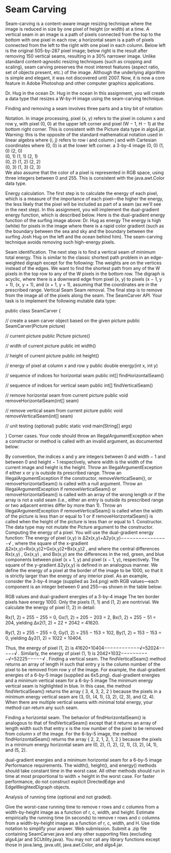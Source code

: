 # Seam Carving
Seam-carving is a content-aware image resizing technique where the image is reduced in size by one pixel of height (or width) at a time. A vertical seam in an image is a path of pixels connected from the top to the bottom with one pixel in each row; a horizontal seam is a path of pixels connected from the left to the right with one pixel in each column. Below left is the original 505-by-287 pixel image; below right is the result after removing 150 vertical seams, resulting in a 30% narrower image. Unlike standard content-agnostic resizing techniques (such as cropping and scaling), seam carving preserves the most interest features (aspect ratio, set of objects present, etc.) of the image.
Although the underlying algorithm is simple and elegant, it was not discovered until 2007. Now, it is now a core feature in Adobe Photoshop and other computer graphics applications.

Dr. Hug in the ocean Dr. Hug in the ocean
In this assignment, you will create a data type that resizes a W-by-H image using the seam-carving technique.

Finding and removing a seam involves three parts and a tiny bit of notation:

Notation. In image processing, pixel (x, y) refers to the pixel in column x and row y, with pixel (0, 0) at the upper left corner and pixel (W − 1, H − 1) at the bottom right corner. This is consistent with the Picture data type in algs4.jar. Warning: this is the opposite of the standard mathematical notation used in linear algebra where (i, j) refers to row i and column j and with Cartesian coordinates where (0, 0) is at the lower left corner.
a 3-by-4 image
  (0, 0)  	  (1, 0)  	  (2, 0)  
  (0, 1)  	  (1, 1)  	  (2, 1)  
  (0, 2)  	  (1, 2)  	  (2, 2)  
  (0, 3)  	  (1, 3)  	  (2, 3)  
We also assume that the color of a pixel is represented in RGB space, using three integers between 0 and 255. This is consistent with the java.awt.Color data type.

Energy calculation. The first step is to calculate the energy of each pixel, which is a measure of the importance of each pixel—the higher the energy, the less likely that the pixel will be included as part of a seam (as we'll see in the next step). In this assignment, you will implement the dual-gradient energy function, which is described below. Here is the dual-gradient energy function of the surfing image above:
Dr. Hug as energy
The energy is high (white) for pixels in the image where there is a rapid color gradient (such as the boundary between the sea and sky and the boundary between the surfing Josh Hug on the left and the ocean behind him). The seam-carving technique avoids removing such high-energy pixels.

Seam identification. The next step is to find a vertical seam of minimum total energy. This is similar to the classic shortest path problem in an edge-weighted digraph except for the following:
The weights are on the vertices instead of the edges.
We want to find the shortest path from any of the W pixels in the top row to any of the W pixels in the bottom row.
The digraph is acyclic, where there is a downward edge from pixel (x, y) to pixels (x − 1, y + 1), (x, y + 1), and (x + 1, y + 1), assuming that the coordinates are in the prescribed range.
Vertical Seam
Seam removal. The final step is to remove from the image all of the pixels along the seam.
The SeamCarver API. Your task is to implement the following mutable data type:

public class SeamCarver {

   // create a seam carver object based on the given picture
   public SeamCarver(Picture picture)

   // current picture
   public Picture picture()

   // width of current picture
   public int width()

   // height of current picture
   public int height()

   // energy of pixel at column x and row y
   public double energy(int x, int y)

   // sequence of indices for horizontal seam
   public int[] findHorizontalSeam()

   // sequence of indices for vertical seam
   public int[] findVerticalSeam()

   // remove horizontal seam from current picture
   public void removeHorizontalSeam(int[] seam)

   // remove vertical seam from current picture
   public void removeVerticalSeam(int[] seam)

   //  unit testing (optional)
   public static void main(String[] args)

}
Corner cases. Your code should throw an IllegalArgumentException when a constructor or method is called with an invalid argument, as documented below:

By convention, the indices x and y are integers between 0 and width − 1 and between 0 and height − 1 respectively, where width is the width of the current image and height is the height. Throw an IllegalArgumentException if either x or y is outside its prescribed range.
Throw an IllegalArgumentException if the constructor, removeVerticalSeam(), or removeHorizontalSeam() is called with a null argument.
Throw an IllegalArgumentException if removeVerticalSeam() or removeHorizontalSeam() is called with an array of the wrong length or if the array is not a valid seam (i.e., either an entry is outside its prescribed range or two adjacent entries differ by more than 1).
Throw an IllegalArgumentException if removeVerticalSeam() is called when the width of the picture is less than or equal to 1 or if removeHorizontalSeam() is called when the height of the picture is less than or equal to 1.
Constructor. The data type may not mutate the Picture argument to the constructor.
Computing the energy of a pixel. You will use the dual-gradient energy function: The energy of pixel (x,y)
 is Δ2x(x,y)+Δ2y(x,y)−−−−−−−−−−−−−−−−√
, where the square of the x-gradient Δ2x(x,y)=Rx(x,y)2+Gx(x,y)2+Bx(x,y)2
, and where the central differences Rx(x,y)
, Gx(x,y)
, and Bx(x,y)
 are the differences in the red, green, and blue components between pixel (x + 1, y) and pixel (x − 1, y), respectively. The square of the y-gradient Δ2y(x,y)
 is defined in an analogous manner. We define the energy of a pixel at the border of the image to be 1000, so that it is strictly larger than the energy of any interior pixel.
As an example, consider the 3-by-4 image (supplied as 3x4.png) with RGB values—each component is an integer between 0 and 255—as shown in the table below:

RGB values and dual-gradient energies of a 3-by-4 image
The ten border pixels have energy 1000. Only the pixels (1, 1) and (1, 2) are nontrivial. We calculate the energy of pixel (1, 2) in detail:

Rx(1, 2) = 255 − 255 = 0,
Gx(1, 2) = 205 − 203 = 2,
Bx(1, 2) = 255 − 51 = 204,
yielding Δx2(1, 2) = 22 + 2042 = 41620.

Ry(1, 2) = 255 − 255 = 0,
Gy(1, 2) = 255 − 153 = 102,
By(1, 2) = 153 − 153 = 0,
yielding Δy2(1, 2) = 1022 = 10404.

Thus, the energy of pixel (1, 2) is 41620+10404−−−−−−−−−−−−√=52024−−−−−√
. Similarly, the energy of pixel (1, 1) is 2042+1032−−−−−−−−−−√=52225−−−−−√
.
Finding a vertical seam. The findVerticalSeam() method returns an array of length H such that entry y is the column number of the pixel to be removed from row y of the image. For example, the dual-gradient energies of a 6-by-5 image (supplied as 6x5.png).
dual-gradient energies and a minimum vertical seam for a 6-by-5 image
The minimum energy vertical seam is highlighted in blue. In this case, the method findVerticalSeam() returns the array { 3, 4, 3, 2, 2 } because the pixels in a minimum energy vertical seam are (3, 0), (4, 1), (3, 2), (2, 3), and (2, 4). When there are multiple vertical seams with minimal total energy, your method can return any such seam.

Finding a horizontal seam. The behavior of findHorizontalSeam() is analogous to that of findVerticalSeam() except that it returns an array of length width such that entry x is the row number of the pixel to be removed from column x of the image. For the 6-by-5 image, the method findHorizontalSeam() returns the array { 2, 2, 1, 2, 1, 2 } because the pixels in a minimum energy horizontal seam are (0, 2), (1, 2), (2, 1), (3, 2), (4, 1), and (5, 2).

dual-gradient energies and a minimum horizontal seam for a 6-by-5 image
Performance requirements. The width(), height(), and energy() methods should take constant time in the worst case. All other methods should run in time at most proportional to width × height in the worst case. For faster performance, do not construct explicit DirectedEdge and EdgeWeightedDigraph objects.

Analysis of running time (optional and not graded). 

Give the worst-case running time to remove r rows and c columns from a width-by-height image as a function of r, c, width, and height.
Estimate empirically the running time (in seconds) to remove r rows and c columns from a width-by-height image as a function of r, c, width, and H. Use tilde notation to simplify your answer.
Web submission. Submit a .zip file containing SeamCarver.java and any other supporting files (excluding algs4.jar and SCUtility.java). You may not call any library functions except those in java.lang, java.util, java.awt.Color, and algs4.jar.
